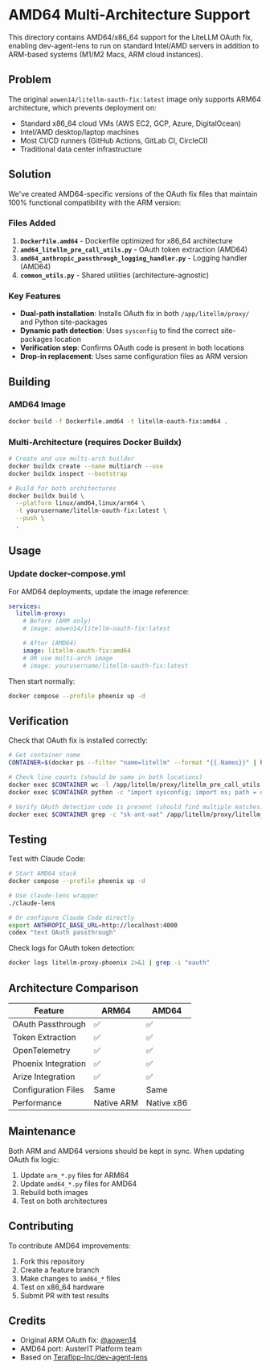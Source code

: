 # AMD64 Multi-Architecture Support

This directory contains AMD64/x86_64 support for the LiteLLM OAuth fix, enabling dev-agent-lens to run on standard Intel/AMD servers in addition to ARM-based systems (M1/M2 Macs, ARM cloud instances).

## Problem

The original `aowen14/litellm-oauth-fix:latest` image only supports ARM64 architecture, which prevents deployment on:
- Standard x86_64 cloud VMs (AWS EC2, GCP, Azure, DigitalOcean)
- Intel/AMD desktop/laptop machines
- Most CI/CD runners (GitHub Actions, GitLab CI, CircleCI)
- Traditional data center infrastructure

## Solution

We've created AMD64-specific versions of the OAuth fix files that maintain 100% functional compatibility with the ARM version:

### Files Added

1. **`Dockerfile.amd64`** - Dockerfile optimized for x86_64 architecture
2. **`amd64_litellm_pre_call_utils.py`** - OAuth token extraction (AMD64)
3. **`amd64_anthropic_passthrough_logging_handler.py`** - Logging handler (AMD64)
4. **`common_utils.py`** - Shared utilities (architecture-agnostic)

### Key Features

- **Dual-path installation**: Installs OAuth fix in both `/app/litellm/proxy/` and Python site-packages
- **Dynamic path detection**: Uses `sysconfig` to find the correct site-packages location
- **Verification step**: Confirms OAuth code is present in both locations
- **Drop-in replacement**: Uses same configuration files as ARM version

## Building

### AMD64 Image

```bash
docker build -f Dockerfile.amd64 -t litellm-oauth-fix:amd64 .
```

### Multi-Architecture (requires Docker Buildx)

```bash
# Create and use multi-arch builder
docker buildx create --name multiarch --use
docker buildx inspect --bootstrap

# Build for both architectures
docker buildx build \
  --platform linux/amd64,linux/arm64 \
  -t yourusername/litellm-oauth-fix:latest \
  --push \
  .
```

## Usage

### Update docker-compose.yml

For AMD64 deployments, update the image reference:

```yaml
services:
  litellm-proxy:
    # Before (ARM only)
    # image: aowen14/litellm-oauth-fix:latest

    # After (AMD64)
    image: litellm-oauth-fix:amd64
    # OR use multi-arch image
    # image: yourusername/litellm-oauth-fix:latest
```

Then start normally:

```bash
docker compose --profile phoenix up -d
```

## Verification

Check that OAuth fix is installed correctly:

```bash
# Get container name
CONTAINER=$(docker ps --filter "name=litellm" --format "{{.Names}}" | head -1)

# Check line counts (should be same in both locations)
docker exec $CONTAINER wc -l /app/litellm/proxy/litellm_pre_call_utils.py
docker exec $CONTAINER python -c "import sysconfig; import os; path = os.path.join(sysconfig.get_paths()['purelib'], 'litellm/proxy/litellm_pre_call_utils.py'); print(path)" | xargs docker exec $CONTAINER wc -l

# Verify OAuth detection code is present (should find multiple matches)
docker exec $CONTAINER grep -c "sk-ant-oat" /app/litellm/proxy/litellm_pre_call_utils.py
```

## Testing

Test with Claude Code:

```bash
# Start AMD64 stack
docker compose --profile phoenix up -d

# Use claude-lens wrapper
./claude-lens

# Or configure Claude Code directly
export ANTHROPIC_BASE_URL=http://localhost:4000
codex "test OAuth passthrough"
```

Check logs for OAuth token detection:

```bash
docker logs litellm-proxy-phoenix 2>&1 | grep -i "oauth"
```

## Architecture Comparison

| Feature | ARM64 | AMD64 |
|---------|-------|-------|
| OAuth Passthrough | ✅ | ✅ |
| Token Extraction | ✅ | ✅ |
| OpenTelemetry | ✅ | ✅ |
| Phoenix Integration | ✅ | ✅ |
| Arize Integration | ✅ | ✅ |
| Configuration Files | Same | Same |
| Performance | Native ARM | Native x86 |

## Maintenance

Both ARM and AMD64 versions should be kept in sync. When updating OAuth fix logic:

1. Update `arm_*.py` files for ARM64
2. Update `amd64_*.py` files for AMD64
3. Rebuild both images
4. Test on both architectures

## Contributing

To contribute AMD64 improvements:

1. Fork this repository
2. Create a feature branch
3. Make changes to `amd64_*` files
4. Test on x86_64 hardware
5. Submit PR with test results

## Credits

- Original ARM OAuth fix: [@aowen14](https://github.com/aowen14)
- AMD64 port: AusterIT Platform team
- Based on [Teraflop-Inc/dev-agent-lens](https://github.com/Teraflop-Inc/dev-agent-lens)
